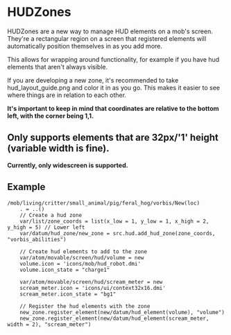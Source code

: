 # HUDZones

HUDZones are a new way to manage HUD elements on a mob's screen.
They're a rectangular region on a screen that registered elements will automatically position themselves in as you add more.

This allows for wrapping around functionality, for example if you have hud elements that aren't always visible.

If you are developing a new zone, it's recommended to take hud_layout_guide.png and color it in as you go.
This makes it easier to see where things are in relation to each other.

**It's important to keep in mind that coordinates are relative to the bottom left, with the corner being 1,1.**

## **Only supports elements that are 32px/'1' height (variable width is fine).**

**Currently, only widescreen is supported.**

## Example

```dm
/mob/living/critter/small_animal/pig/feral_hog/vorbis/New(loc)
	. = ..()
	// Create a hud zone
	var/list/zone_coords = list(x_low = 1, y_low = 1, x_high = 2, y_high = 5) // Lower left
	var/datum/hud_zone/new_zone = src.hud.add_hud_zone(zone_coords, "vorbis_abilities")

	// Create hud elements to add to the zone
	var/atom/movable/screen/hud/volume = new
	volume.icon = 'icons/mob/hud_robot.dmi'
	volume.icon_state = "charge1"

	var/atom/movable/screen/hud/scream_meter = new
	scream_meter.icon = 'icons/ui/context32x16.dmi'
	scream_meter.icon_state = "bg1"

	// Register the hud elements with the zone
	new_zone.register_element(new/datum/hud_element(volume), "volume")
	new_zone.register_element(new/datum/hud_element(scream_meter, width = 2), "scream_meter")
```
